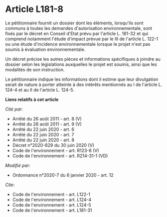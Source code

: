 # Article L181-8

Le pétitionnaire fournit un dossier dont les éléments, lorsqu'ils sont communs à toutes les demandes d'autorisation
environnementale, sont fixés par le décret en Conseil d'Etat prévu par l'article L. 181-32 et qui comprend notamment l'étude
d'impact prévue par le III de l'article L. 122-1 ou une étude d'incidence environnementale lorsque le projet n'est pas soumis
à évaluation environnementale.

Un décret précise les autres pièces et informations spécifiques à joindre au dossier selon les législations auxquelles le
projet est soumis, ainsi que les modalités de son instruction.

Le pétitionnaire indique les informations dont il estime que leur divulgation serait de nature à porter atteinte à des
intérêts mentionnés au I de l'article L. 124-4 et au II de l'article L. 124-5.

**Liens relatifs à cet article**

_Cité par_:

  - Arrêté du 26 août 2011 - art. 8 (V)
  - Arrêté du 26 août 2011 - art. 9 (V)
  - Arrêté du 22 juin 2020 - art. 6
  - Arrêté du 22 juin 2020 - art. 7
  - Arrêté du 22 juin 2020 - art. 8
  - Décret n°2020-829 du 30 juin 2020 (V)
  - Code de l'environnement - art. R123-8 (V)
  - Code de l'environnement - art. R214-31-1 (VD)

_Modifié par_:

  - Ordonnance n°2020-7 du 6 janvier 2020 - art. 12

_Cite_:

  - Code de l'environnement - art. L122-1
  - Code de l'environnement - art. L124-4
  - Code de l'environnement - art. L124-5
  - Code de l'environnement - art. L181-31
